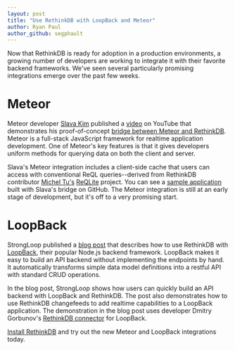 ```yaml
---
layout: post
title: "Use RethinkDB with LoopBack and Meteor"
author: Ryan Paul
author_github: segphault
---
```


Now that RethinkDB is ready for adoption in a production environments, a growing number of developers are working to integrate it with their favorite backend frameworks. We've seen several particularly promising integrations emerge over the past few weeks.

# Meteor

Meteor developer [Slava Kim][slava] published a [video][] on YouTube that demonstrates his proof-of-concept [bridge between Meteor and RethinkDB][bridge]. Meteor is a full-stack JavaScript framework for realtime application development. One of Meteor's key features is that it gives developers uniform methods for querying data on both the client and server.

Slava's Meteor integration includes a client-side cache that users can access with conventional ReQL queries--derived from RethinkDB contributor [Michel Tu's][michel] [ReQLite][] project. You can see a [sample application][sample] built with Slava's bridge on GitHub. The Meteor integration is still at an early stage of development, but it's off to a very promising start.

# LoopBack

StrongLoop published a [blog post][slpost] that describes how to use RethinkDB with [LoopBack][], their popular Node.js backend framework. LoopBack makes it easy to build an API backend without implementing the endpoints by hand. It automatically transforms simple data model definitions into a restful API with standard CRUD operations.

In the blog post, StrongLoop shows how users can quickly build an API backend with LoopBack and RethinkDB. The post also demonstrates how to use RethinkDB changefeeds to add realtime capabilities to a LoopBack application. The demonstration in the blog post uses developer Dmitry Gorbunov's [RethinkDB connector][connector] for LoopBack.


[Install RethinkDB][install] and try out the new Meteor and LoopBack integrations today.

[video]: https://www.youtube.com/watch?v=05R-TDP0Ltc
[ReQLite]: https://github.com/neumino/reqlite
[bridge]: https://github.com/Slava/meteor-rethinkdb
[sample]: https://github.com/Slava/meteor-rethinkdb-demo
[slava]: https://github.com/Slava
[michel]: https://github.com/neumino
[slpost]: https://strongloop.com/strongblog/rethinkdb-connector-loopback-node-js-framework/
[LoopBack]: http://loopback.io/
[connector]: https://github.com/fuwaneko/loopback-connector-rethinkdb
[install]: http://rethinkdb.com/docs/install/
